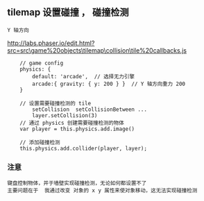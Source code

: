 

## tilemap 设置碰撞 ， 碰撞检测
    Y 轴方向

http://labs.phaser.io/edit.html?src=src\game%20objects\tilemap\collision\tile%20callbacks.js    

``` 
    // game config
    physics: {
        default: 'arcade',  // 选择无力引擎
        arcade:{ gravity: { y: 200 } }  // Y 轴方向重力 200
    }

    // 设置需要碰撞检测的 tile
        setCollision  setCollisionBetween ...
        layer.setCollision(3)
    // 通过 physics 创建需要碰撞检测的物体
    var player = this.physics.add.image()

    // 添加碰撞检测
    this.physics.add.collider(player, layer);

```




### 注意
    键盘控制物体，并于墙壁实现碰撞检测，无论如何都设置不了
    主要问题在于  我通过改变 对象的 x y 属性来使对象移动，这无法实现碰撞检测
